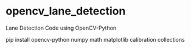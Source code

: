 # opencv_lane_detection

Lane Detection Code using OpenCV-Python

  pip install opencv-python numpy math matplotlib calibration collections
  
